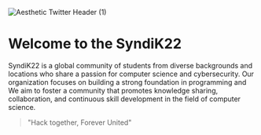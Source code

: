 ![Aesthetic Twitter Header (1)](https://github.com/user-attachments/assets/19a3b43c-90e9-4879-afb7-a79713fb6eae)
# Welcome to the SyndiK22
SyndiK22  is a global community of students from diverse backgrounds and locations who share a passion for computer science and cybersecurity. Our organization focuses on building a strong foundation in programming and We aim to foster a community that promotes knowledge sharing, collaboration, and continuous skill development in the field of computer science.

> "Hack together, Forever United"
